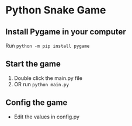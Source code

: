 # Python Snake Game

## Install Pygame in your computer
Run `python -m pip install pygame`

## Start the game
1. Double click the main.py file
2. OR run `python main.py`

## Config the game
- Edit the values in config.py
